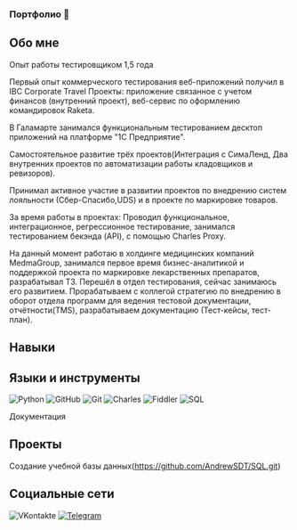 ### Портфолио 👋

## Обо мне

Опыт работы тестировщиком 1,5 года

Первый опыт коммерческого тестирования веб-приложений получил в IBC Corporate Travel Проекты: приложение связанное с учетом финансов (внутренний проект), веб-сервис по оформлению командировок Raketa.

В Галамарте занимался функциональным тестированием десктоп приложений на платформе "1С Предприятие".

Самостоятельное развитие трёх проектов(Интеграция с СимаЛенд, Два внутренних проектов по автоматизации работы кладовщиков и ревизоров).

Принимал активное участие в развитии проектов по внедрению систем лояльности (Сбер-Спасибо,UDS) и в проекте по маркировке товаров.

За время работы в проектах: Проводил функциональное, интеграционное, регрессионное тестирование, занимался тестированием бекэнда (API), с помощью Charles Proxy.

На данный момент работаю в холдинге медицинских компаний MedmaGroup, занимался первое время бизнес-аналитикой и поддержкой проекта по маркировке лекарственных препаратов, разрабатывал ТЗ. Перешёл в отдел тестирования, сейчас занимаюсь его развитием. Прорабатываем с коллегой стратегию по внедрению в оборот отдела программ для ведения тестовой документации, отчётности(TMS), разрабатываем документацию (Тест-кейсы, тест-план).

## Навыки

## Языки и инструменты

![Python](https://img.shields.io/badge/Python-black?logo=python)
![GitHub](https://img.shields.io/badge/Github-black?logo=github)
![Git](https://img.shields.io/badge/Git-black?logo=git)
![Charles](https://img.shields.io/badge/Charles-black?logo=charles)
![Fiddler](https://img.shields.io/badge/Fiddler-black?logo=Fiddler)
![SQL](https://img.shields.io/badge/Mysql-black?logo=Mysql)

Документация

## Проекты

Создание учебной базы данных(https://github.com/AndrewSDT/SQL.git)

## Социальные сети

![VKontakte](https://img.shields.io/badge/VKontakte-black?logo=vkontakte)
[![Telegram](https://img.shields.io/badge/Telegram-black?logo=telegram)](https://t.me/AndrewSDT)

